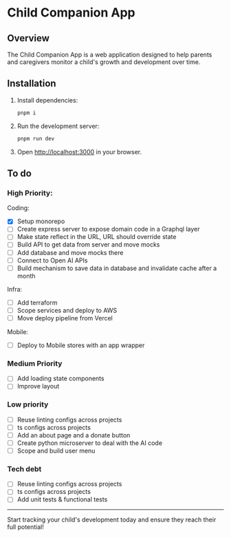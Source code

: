 # Child Companion App

## Overview

The Child Companion App is a web application designed to help parents and caregivers monitor a child's growth and development over time.

## Installation

1. Install dependencies:
   ```sh
   pnpm i
   ```
2. Run the development server:
   ```sh
   pnpm run dev
   ```
3. Open [http://localhost:3000](http://localhost:3000) in your browser.

## To do

### High Priority:

Coding:

- [x] Setup monorepo
- [ ] Create express server to expose domain code in a Graphql layer
- [ ] Make state reflect in the URL, URL should override state
- [ ] Build API to get data from server and move mocks
- [ ] Add database and move mocks there
- [ ] Connect to Open AI APIs
- [ ] Build mechanism to save data in database and invalidate cache after a month

Infra:

- [ ] Add terraform
- [ ] Scope services and deploy to AWS
- [ ] Move deploy pipeline from Vercel

Mobile:

- [ ] Deploy to Mobile stores with an app wrapper

### Medium Priority

- [ ] Add loading state components
- [ ] Improve layout

### Low priority

- [ ] Reuse linting configs across projects
- [ ] ts configs across projects
- [ ] Add an about page and a donate button
- [ ] Create python microserver to deal with the AI code
- [ ] Scope and build user menu

### Tech debt

- [ ] Reuse linting configs across projects
- [ ] ts configs across projects
- [ ] Add unit tests & functional tests

---

Start tracking your child's development today and ensure they reach their full potential!
